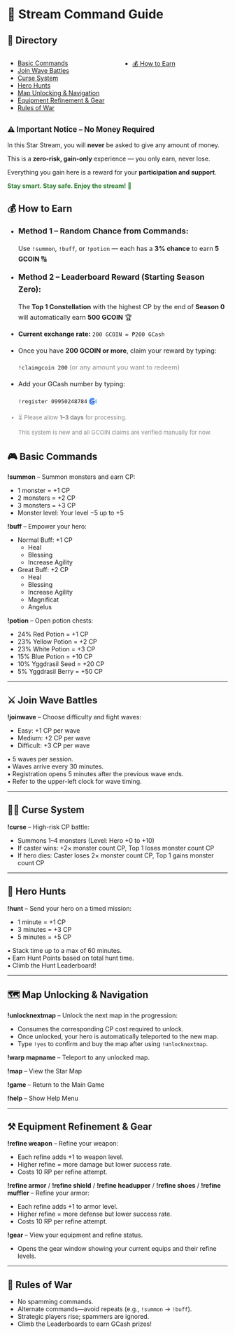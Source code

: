 
<!DOCTYPE html>
<html lang="en">
<head>
  <meta charset="UTF-8">
  <title>📜 Stream Command Guide</title>
</head>
<body>

<h1>📜 Stream Command Guide</h1>

<h2>📑 Directory</h2>
<div style="display: flex; gap: 40px;">
  <ul>
    <li><a href="#basic-commands">Basic Commands</a></li>
    <li><a href="#wave-battles">Join Wave Battles</a></li>
    <li><a href="#curse-system">Curse System</a></li>
    <li><a href="#hero-hunts">Hero Hunts</a></li>
    <li><a href="#map-unlocking">Map Unlocking & Navigation</a></li>
    <li><a href="#equipment-refinement">Equipment Refinement & Gear</a></li>
    <li><a href="#rules">Rules of War</a></li>
  </ul>
  <ul>
    <li><a href="#how-to-earn">💰 How to Earn</a></li>
  </ul>
</div>

<div class="notice">
  <p style="font-size: 1.2em; font-weight: bold;">⚠️ Important Notice – No Money Required</p>
  <p>In this Star Stream, you will <strong>never</strong> be asked to give any amount of money.</p>
  <p>This is a <strong>zero-risk, gain-only</strong> experience — you only earn, never lose.</p>
  <p>Everything you gain here is a reward for your <strong>participation and support</strong>.</p>
  <p style="font-weight: bold; color: #2e7d32;">Stay smart. Stay safe. Enjoy the stream! 🌟</p>
</div>

  <!-- You can insert your How to Earn content here -->
<h2 id="how-to-earn">💰 How to Earn</h2>
<ul style="font-size: 1.05em; line-height: 1.6;">
  <li>
    <p><span style="font-size: 1.2em; font-weight: bold;">Method 1 – Random Chance from Commands:</span></p>
    <p>Use <code>!summon</code>, <code>!buff</code>, or <code>!potion</code> — each has a <strong>3% chance</strong> to earn <strong>5 GCOIN</strong> 🔠</p>
  </li>
  <li>
    <p><span style="font-size: 1.2em; font-weight: bold;">Method 2 – Leaderboard Reward (Starting Season Zero):</span></p>
    <p>The <strong>Top 1 Constellation</strong> with the highest CP by the end of <strong>Season 0</strong> will automatically earn <strong>500 GCOIN</strong> 🏆</p>
  </li>
  <li>
    <p><strong>Current exchange rate:</strong> <code>200 GCOIN = ₱200 GCash</code></p>
  </li>
  <li>
    <p>Once you have <strong>200 GCOIN or more</strong>, claim your reward by typing:</p>
    <p><code>!claimgcoin 200</code> <span style="color: #888;">(or any amount you want to redeem)</span></p>
  </li>
  <li>
    <p>Add your GCash number by typing:</p>
    <p><code>!register 09950248784</code> <img src="gcash-icon.png" alt="GCash" style="height: 1em; vertical-align: middle;"></p>
  </li>
  <li style="color: #888; font-size: 0.9em;">
    <p>⏳ Please allow <strong>1–3 days</strong> for processing.</p>
    <p>This system is new and all GCOIN claims are verified manually for now.</p>
  </li>
</ul>
  
<h2 id="basic-commands">🎮 Basic Commands</h2>
<p><strong>!summon</strong> – Summon monsters and earn CP:</p>
<ul>
  <li>1 monster = +1 CP</li>
  <li>2 monsters = +2 CP</li>
  <li>3 monsters = +3 CP</li>
  <li>Monster level: Your level −5 up to +5</li>
</ul>

<p><strong>!buff</strong> – Empower your hero:</p>
<ul>
  <li>Normal Buff: +1 CP
    <ul>
      <li>Heal</li>
      <li>Blessing</li>
      <li>Increase Agility</li>
    </ul>
  </li>
  <li>Great Buff: +2 CP
    <ul>
      <li>Heal</li>
      <li>Blessing</li>
      <li>Increase Agility</li>
      <li>Magnificat</li>
      <li>Angelus</li>
    </ul>
  </li>
</ul>

<p><strong>!potion</strong> – Open potion chests:</p>
<ul>
  <li>24% Red Potion = +1 CP</li>
  <li>23% Yellow Potion = +2 CP</li>
  <li>23% White Potion = +3 CP</li>
  <li>15% Blue Potion = +10 CP</li>
  <li>10% Yggdrasil Seed = +20 CP</li>
  <li>5% Yggdrasil Berry = +50 CP</li>
</ul>

<hr>

<h2 id="wave-battles">⚔️ Join Wave Battles</h2>
<p><strong>!joinwave</strong> – Choose difficulty and fight waves:</p>
<ul>
  <li>Easy: +1 CP per wave</li>
  <li>Medium: +2 CP per wave</li>
  <li>Difficult: +3 CP per wave</li>
</ul>
<p>▪ 5 waves per session.<br>
▪ Waves arrive every 30 minutes.<br>
▪ Registration opens 5 minutes after the previous wave ends.<br>
▪ Refer to the upper-left clock for wave timing.</p>

<hr>


  
<!-- Add Curse System section -->
<h2 id="curse-system">🧙‍♂️ Curse System</h2>
<p><strong>!curse</strong> – High-risk CP battle:</p>
<ul>
  <li>Summons 1–4 monsters (Level: Hero +0 to +10)</li>
  <li>If caster wins: +2× monster count CP, Top 1 loses monster count CP</li>
  <li>If hero dies: Caster loses 2× monster count CP, Top 1 gains monster count CP</li>
</ul>

<hr>

<!-- Hero Hunts section -->
<h2 id="hero-hunts">🌽 Hero Hunts</h2>
<p><strong>!hunt</strong> – Send your hero on a timed mission:</p>
<ul>
  <li>1 minute = +1 CP</li>
  <li>3 minutes = +3 CP</li>
  <li>5 minutes = +5 CP</li>
</ul>
<p>▪ Stack time up to a max of 60 minutes.<br>
▪ Earn Hunt Points based on total hunt time.<br>
▪ Climb the Hunt Leaderboard!</p>

<hr>

<!-- Map Unlocking section -->
<h2 id="map-unlocking">🗺️ Map Unlocking & Navigation</h2>
<p><strong>!unlocknextmap</strong> – Unlock the next map in the progression:</p>
<ul>
  <li>Consumes the corresponding CP cost required to unlock.</li>
  <li>Once unlocked, your hero is automatically teleported to the new map.</li>
  <li>Type <code>!yes</code> to confirm and buy the map after using <code>!unlocknextmap</code>.</li>
</ul>
<p><strong>!warp mapname</strong> – Teleport to any unlocked map.</p>
<p><strong>!map</strong> – View the Star Map</p>
<p><strong>!game</strong> – Return to the Main Game</p>
<p><strong>!help</strong> – Show Help Menu</p>

<hr>

<!-- Equipment Refinement -->
<h2 id="equipment-refinement">⚒️ Equipment Refinement & Gear</h2>
<p><strong>!refine weapon</strong> – Refine your weapon:</p>
<ul>
  <li>Each refine adds +1 to weapon level.</li>
  <li>Higher refine = more damage but lower success rate.</li>
  <li>Costs 10 RP per refine attempt.</li>
</ul>
<p><strong>!refine armor</strong> / <strong>!refine shield</strong> / <strong>!refine headupper</strong> / <strong>!refine shoes</strong> / <strong>!refine muffler</strong> – Refine your armor:</p>
<ul>
  <li>Each refine adds +1 to armor level.</li>
  <li>Higher refine = more defense but lower success rate.</li>
  <li>Costs 10 RP per refine attempt.</li>
</ul>
<p><strong>!gear</strong> – View your equipment and refine status.</p>
<ul>
  <li>Opens the gear window showing your current equips and their refine levels.</li>
</ul>

<hr>

<h2 id="rules">🚫 Rules of War</h2>
<ul>
  <li>No spamming commands.</li>
  <li>Alternate commands—avoid repeats (e.g., <code>!summon</code> → <code>!buff</code>).</li>
  <li>Strategic players rise; spammers are ignored.</li>
  <li>Climb the Leaderboards to earn GCash prizes!</li>
</ul>

</body>
</html>

</body>
</html>
